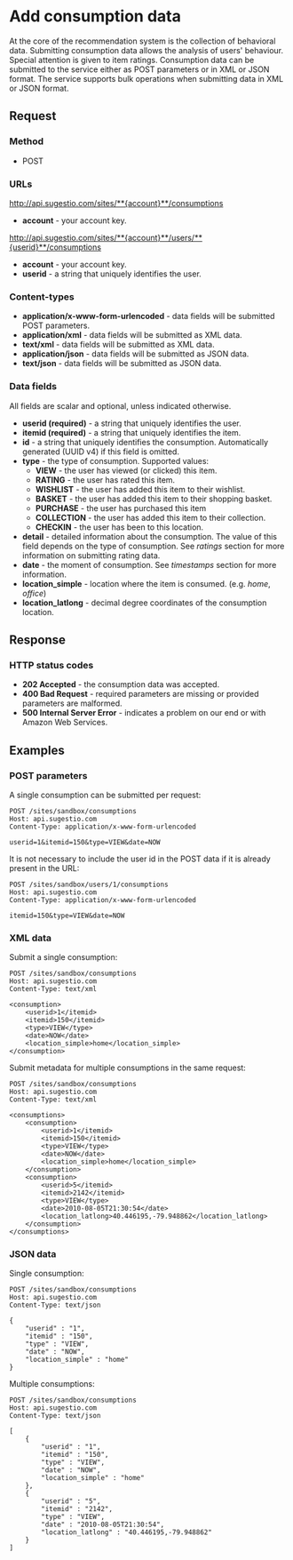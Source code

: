 # Add consumption data

At the core of the recommendation system is the collection of behavioral data. Submitting consumption data allows the analysis of users' behaviour. Special attention is given to item ratings. Consumption data can be submitted to the service either as POST parameters or in XML or JSON format. The service supports bulk operations when submitting data in XML or JSON format.

## Request

### Method

* POST

### URLs

http://api.sugestio.com/sites/**{account}**/consumptions

* **account** - your account key.

http://api.sugestio.com/sites/**{account}**/users/**{userid}**/consumptions

* **account** - your account key.
* **userid** - a string that uniquely identifies the user.

### Content-types

* **application/x-www-form-urlencoded** - data fields will be submitted POST parameters.
* **application/xml** - data fields will be submitted as XML data. 
* **text/xml** - data fields will be submitted as XML data. 
* **application/json** - data fields will be submitted as JSON data.
* **text/json** - data fields will be submitted as JSON data.

### Data fields

All fields are scalar and optional, unless indicated otherwise.

* **userid (required)** - a string that uniquely identifies the user.
* **itemid (required)** - a string that uniquely identifies the item.
* **id** - a string that uniquely identifies the consumption. Automatically generated (UUID v4) if this field is omitted.
* **type** - the type of consumption. Supported values:
	* **VIEW** - the user has viewed (or clicked) this item.
	* **RATING** - the user has rated this item.
	* **WISHLIST** - the user has added this item to their wishlist.
	* **BASKET** - the user has added this item to their shopping basket.
	* **PURCHASE** - the user has purchased this item
	* **COLLECTION** - the user has added this item to their collection.
	* **CHECKIN** - the user has been to this location.
* **detail** - detailed information about the consumption. The value of this field depends on the type of consumption. See *ratings* section for more information on submitting rating data.
* **date** - the moment of consumption. See *timestamps* section for more information.
* **location_simple** - location where the item is consumed. (e.g. *home*, *office*)
* **location_latlong** - decimal degree coordinates of the consumption location.

## Response

### HTTP status codes

* **202 Accepted** - the consumption data was accepted.
* **400 Bad Request** - required parameters are missing or provided parameters are malformed.
* **500 Internal Server Error** - indicates a problem on our end or with Amazon Web Services.

## Examples

### POST parameters

A single consumption can be submitted per request:

	POST /sites/sandbox/consumptions
	Host: api.sugestio.com		
	Content-Type: application/x-www-form-urlencoded
	
	userid=1&itemid=150&type=VIEW&date=NOW	

It is not necessary to include the user id in the POST data if it is already present in the URL:

	POST /sites/sandbox/users/1/consumptions
	Host: api.sugestio.com		
	Content-Type: application/x-www-form-urlencoded
	
	itemid=150&type=VIEW&date=NOW	

### XML data

Submit a single consumption:

	POST /sites/sandbox/consumptions
	Host: api.sugestio.com		
	Content-Type: text/xml
	
	<consumption>
		<userid>1</itemid>
		<itemid>150</itemid>
		<type>VIEW</type>		
		<date>NOW</date>		
		<location_simple>home</location_simple>
	</consumption>
	

Submit metadata for multiple consumptions in the same request:

	POST /sites/sandbox/consumptions
	Host: api.sugestio.com		
	Content-Type: text/xml	

	<consumptions>
		<consumption>
			<userid>1</itemid>
			<itemid>150</itemid>
			<type>VIEW</type>		
			<date>NOW</date>		
			<location_simple>home</location_simple>
		</consumption>
		<consumption>
			<userid>5</itemid>
			<itemid>2142</itemid>
			<type>VIEW</type>		
			<date>2010-08-05T21:30:54</date>		
			<location_latlong>40.446195,-79.948862</location_latlong>
		</consumption>
	</consumptions>

### JSON data

Single consumption:

	POST /sites/sandbox/consumptions
	Host: api.sugestio.com		
	Content-Type: text/json
	
	{
		"userid" : "1",
		"itemid" : "150",
		"type" : "VIEW",
		"date" : "NOW",
		"location_simple" : "home"
	}

Multiple consumptions:

	POST /sites/sandbox/consumptions
	Host: api.sugestio.com		
	Content-Type: text/json

	[
		{
			"userid" : "1",
			"itemid" : "150",
			"type" : "VIEW",
			"date" : "NOW",
			"location_simple" : "home"
		},
		{
			"userid" : "5",
			"itemid" : "2142",
			"type" : "VIEW",
			"date" : "2010-08-05T21:30:54",
			"location_latlong" : "40.446195,-79.948862"			
		}
	]